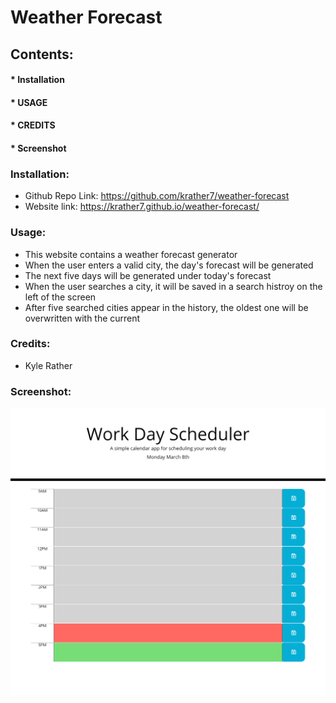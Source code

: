 # Weather Forecast
## Contents:
#### * Installation
#### * USAGE
#### * CREDITS
#### * Screenshot<br>
### Installation:
* Github Repo Link: https://github.com/krather7/weather-forecast
* Website link: https://krather7.github.io/weather-forecast/
### Usage:
* This website contains a weather forecast generator
* When the user enters a valid city, the day's forecast will be generated
* The next five days will be generated under today's forecast
* When the user searches a city, it will be saved in a search histroy on the left of the screen
* After five searched cities appear in the history, the oldest one will be overwritten with the current
### Credits:
* Kyle Rather
### Screenshot:
![Screenshot](https://github.com/krather7/Day-Planner/blob/main/screenshot.png)
